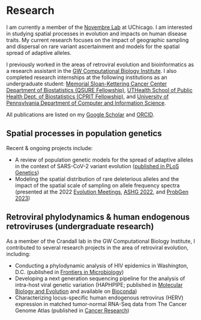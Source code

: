 # Research

I am currently a member of the [Novembre Lab](jnpopgen.org) at UChicago. I am interested in studying spatial processes in evolution and impacts on human disease traits. My current research focuses on the impact of geographic sampling and dispersal on rare variant ascertainment and models for the spatial spread of adaptive alleles. 

I previously worked in the areas of retroviral evolution and bioinformatics as a research assistant in the [GW Computational Biology Institute](https://cbi.gwu.edu/). I also completed research internships at the following institutions as an undergraduate student: [Memorial Sloan-Kettering Cancer Center Department of Biostatistics (QSURE Fellowship)](https://www.mskcc.org/departments/epidemiology-biostatistics/quantitative-sciences-summer-undergraduate-research-experience-qsure), [UTHealth School of Public Health Dept. of Biostatistics (CPRIT Fellowship)](https://sph.uth.edu/research/opportunities/cprit-undergraduate/), and [University of Pennsylvania Department of Computer and Information Science](https://www.cis.upenn.edu/).

All publications are listed on my [Google Scholar](https://scholar.google.com/citations?user=g0daNV8AAAAJ&hl=en) and [ORCID](https://orcid.org/0000-0002-1062-1228).

## Spatial processes in population genetics

Recent & ongoing projects include:
* A review of population genetic models for the spread of adaptive alleles in the context of SARS-CoV-2 variant evolution ([published in PLoS Genetics](https://journals.plos.org/plosgenetics/article/comments?id=10.1371/journal.pgen.1010391))
* Modeling the spatial distribution of rare deleterious alleles and the impact of the spatial scale of sampling on allele frequency spectra (presented at the 2022 [Evolution Meetings](https://www.evolutionmeetings.org/), [ASHG 2022](https://www.ashg.org/meetings/2022-annual-meeting/registration/?gclid=Cj0KCQjwyt-ZBhCNARIsAKH1176XNx6HYtN4fxuxaKl_tHkCL64McCNh7aOM-1Mvi6ajJzCkZvWmvQIaAtWYEALw_wcB), and [ProbGen 2023](https://meetings.cshl.edu/meetings.aspx?meet=PROBGEN&year=23))

## Retroviral phylodynamics & human endogenous retroviruses (undergraduate research)

As a member of the Crandall lab in the GW Computational Biology Institute, I contributed to several research projects in the area of retroviral evolution,  including: 
* Conducting a phylodynamic analysis of HIV epidemics in Washington, D.C. (published in [Frontiers in Microbiology](https://www.frontiersin.org/articles/10.3389/fmicb.2019.00369/full))
* Developing a next generation sequencing pipeline for the analysis of intra-host viral genetic variation (HAPHPIPE; published in [Molecular Biology and Evolution](https://academic.oup.com/mbe/article/38/4/1677/6050845) and available on [Bioconda](https://bioconda.github.io/recipes/haphpipe/README.html))
* Characterizing locus-specific human endogenous retrovirus (HERV) expression in matched tumor-normal RNA-Seq data from The Cancer Genome Atlas (published in [Cancer Research](https://aacrjournals.org/cancerres/article/81/13/3449/666868/Locus-Specific-Characterization-of-Human))
